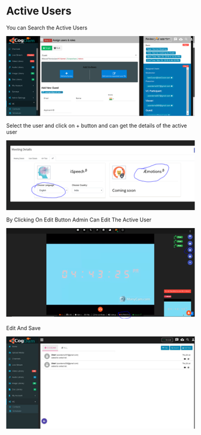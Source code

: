 # Active Users

You can Search the Active Users 

![](../../.gitbook/assets/image%20%28118%29.png)

Select the user and click on + button and can get the details of the active user

![](../../.gitbook/assets/image%20%28189%29.png)

By Clicking On Edit Button Admin Can Edit The Active User

![](../../.gitbook/assets/image%20%2858%29.png)

Edit And Save

![](../../.gitbook/assets/image%20%28131%29.png)



